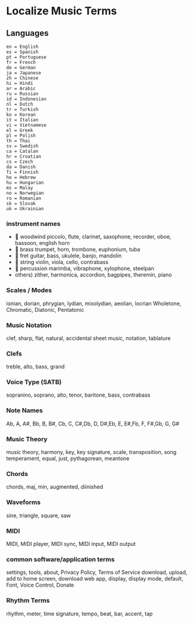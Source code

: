 # Localize Music Terms


## Languages

    en = English
    es = Spanish
    pt = Portuguese
    fr = French
    de = German
    ja = Japanese
    zh = Chinese
    hi = Hindi
    ar = Arabic
    ru = Russian
    id = Indonesian
    nl = Dutch
    tr = Turkish
    ko = Korean
    it = Italian
    vi = Vietnamese
    el = Greek
    pl = Polish
    th = Thai
    sv = Swedish
    ca = Catalan
    hr = Croatian
    cs = Czech
    da = Danish
    fi = Finnish
    he = Hebrew
    hu = Hungarian
    ms = Malay
    no = Norwegian
    ro = Romanian
    sk = Slovak
    uk = Ukrainian



### instrument names

 * 🎷 woodwind      piccolo, flute, clarinet, saxophone, recorder, oboe, bassoon, english horn
 * 🎺 brass         trumpet, horn,  trombone, euphonium, tuba
 * 🎸 fret          guitar,  bass,  ukulele, banjo, mandolin
 * 🎻 string        violin,  viola, cello, contrabass
 * 🥁 percussion    marimba, vibraphone, xylophone, steelpan
 * others)        zither,  harmonica, accordion, bagpipes, theremin, piano


### Scales / Modes
ionian, dorian, phrygian, lydian, mixolydian, aeolian, locrian
Wholetone, Chromatic, Diatonic, Pentatonic


### Music Notation
clef, sharp, flat, natural, accidental
sheet music, notation, tablature

### Clefs 
treble, alto, bass, grand

### Voice Type (SATB)
 sopranino, soprano, alto, tenor, baritone, bass, contrabass

 ### Note Names 
 Ab, A, A#, Bb, B, B#, Cb, C, C#,Db, D, D#,Eb, E, E#,Fb, F, F#,Gb, G, G#

### Music Theory
music theory, harmony, key, key signature, scale, transposition, song
temperament, equal, just, pythagorean, meantone

### Chords
chords, maj, min, augmented, diinished

### Waveforms
sine, triangle, square, saw

### MIDI
MIDI, MIDI player, MIDI sync, MIDI input,  MIDI output

###  common software/application terms 
settings, tools, about, Privacy Policy, Terms of Service
download, upload, add to home screen, download web app,
display, display mode, default, Font, Voice Control, Donate

### Rhythm Terms
rhythm, meter, time signature, tempo, beat, bar, accent, tap
